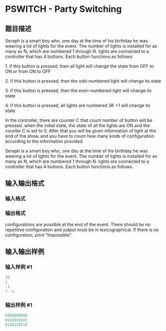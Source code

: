# PSWITCH - Party Switching

## 题目描述

Seraph is a smart boy who, one day at the time of his birthday he was wearing a lot of lights for the event. The number of lights is installed for as many as N, which are numbered 1 through N. lights are connected to a controller that has 4 buttons. Each button functions as follows:

1\. if this button is pressed, then all light will change the state from OFF to ON or from ON to OFF

2\. if this button is pressed, then the odd-numbered light will change its state

3\. if this button is pressed, then the even-numbered light will change its state

4\. if this button is pressed, all lights are numbered 3K +1 will change its state

In the controller, there are counter C that count number of button will be pressed. when the initial state, the state of all the lights are ON and the counter C is set to 0. After that you will be given information of light at the end of the show, and you have to count how many kinds of configuration according to the information provided.

Seraph is a smart boy who, one day at the time of his birthday he was wearing a lot of lights for the event. The number of lights is installed for as many as N, which are numbered 1 through N. lights are connected to a controller that has 4 buttons. Each button functions as follows:

## 输入输出格式

### 输入格式

### 输出格式

configurations are possible at the end of the event. There should be no repetitive configuration and output must be in lexicographical. If there is no configuration, print "Impossible".

## 输入输出样例

### 输入样例 #1

```cpp
10
1
-1
7 -1
```


### 输出样例 #1

```cpp
0000000000
0101010101
0110110110
```



